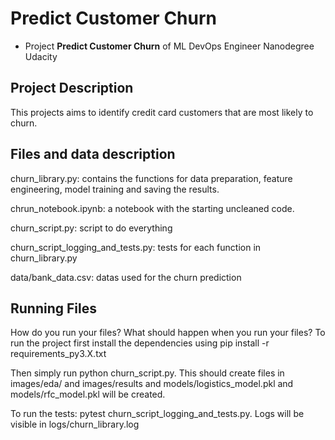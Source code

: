 # Predict Customer Churn

- Project **Predict Customer Churn** of ML DevOps Engineer Nanodegree Udacity

## Project Description
This projects aims to identify credit card customers that are most likely to churn.

## Files and data description
churn_library.py: contains the functions for data preparation, feature engineering, model training and saving the
results.

chrun_notebook.ipynb: a notebook with the starting uncleaned code.

churn_script.py: script to do everything

churn_script_logging_and_tests.py: tests for each function in churn_library.py

data/bank_data.csv: datas used for the churn prediction


## Running Files
How do you run your files? What should happen when you run your files?
To run the project first install the dependencies using pip install -r requirements_py3.X.txt

Then simply run python churn_script.py. This should create files in images/eda/ and images/results and models/logistics_model.pkl and models/rfc_model.pkl will be created.

To run the tests: pytest churn_script_logging_and_tests.py. Logs will be visible in logs/churn_library.log




